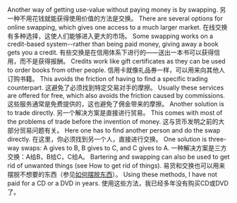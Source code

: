 Another  way  of  getting  use-value  without  paying  money  is  by  swapping.
另一种不用花钱就能获得使用价值的方法是交换。
There are several options for online swapping, which gives one access to a much larger market.
在线交换有多种选择，这使人们能够进入更大的市场。
Some swapping works on a credit-based system--rather than being paid  money,  giving  away  a  book  gets  you  a  credit.
有些交换是在信用体系下进行的——送出一本书可以获得信用，而不是获得报酬。
Credits  work  like  gift certificates as they can be used to order books from other people.
信用卡就像礼品券一样，可以用来向其他人订购书籍。
This avoids the friction of  having  to  find  a  specific  trading  counterpart.
这避免了必须找到特定交易对手的摩擦。
Usually  these  services are offered for free, which also avoids the friction caused by commissions.
这些服务通常是免费提供的，这也避免了佣金带来的摩擦。
Another solution is to trade directly.
另一个解决方案是直接进行贸易。
This comes with most of the problems of trade before the invention of money.
这与货币发明之前的大部分贸易问题有关。
Here one has to find another person and do the swap directly.
在这里，你必须找到另一个人，直接进行交换。
One solution is three-way swaps: A gives to B, B gives to C,  and  C  gives  to  A.
一种解决方案是三方交换：A给B，B给C，C给A。
Bartering  and  swapping  can  also  be  used  to  get  rid  of unwanted things (see How to get rid of things).
易货和交换也可以用来摆脱不想要的东西（参见[如何摆脱东西]()）。
Using these methods, I have not paid for a CD or a DVD in years.
使用这些方法，我已经多年没有购买CD或DVD了。
